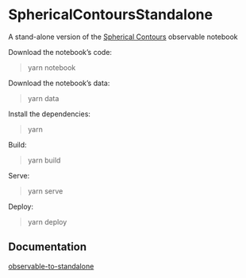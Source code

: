 # SphericalContoursStandalone

A stand-alone version of the [Spherical Contours](https://observablehq.com/@fil/standalone-app-notebook) observable notebook


Download the notebook’s code:

> yarn notebook

Download the notebook’s data:

> yarn data

Install the dependencies:

> yarn

Build:

> yarn build

Serve:

> yarn serve

Deploy:

> yarn deploy


## Documentation

[observable-to-standalone](https://github.com/severo/observable-to-standalone/tree/master/bundle)
